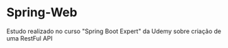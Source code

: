 # Spring-Web

Estudo realizado no curso "Spring Boot Expert" da Udemy sobre criação de uma RestFul API
